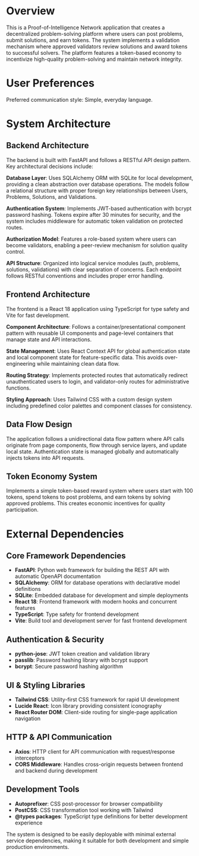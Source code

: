 # Overview

This is a Proof-of-Intelligence Network application that creates a decentralized problem-solving platform where users can post problems, submit solutions, and earn tokens. The system implements a validation mechanism where approved validators review solutions and award tokens to successful solvers. The platform features a token-based economy to incentivize high-quality problem-solving and maintain network integrity.

# User Preferences

Preferred communication style: Simple, everyday language.

# System Architecture

## Backend Architecture
The backend is built with FastAPI and follows a RESTful API design pattern. Key architectural decisions include:

**Database Layer**: Uses SQLAlchemy ORM with SQLite for local development, providing a clean abstraction over database operations. The models follow a relational structure with proper foreign key relationships between Users, Problems, Solutions, and Validations.

**Authentication System**: Implements JWT-based authentication with bcrypt password hashing. Tokens expire after 30 minutes for security, and the system includes middleware for automatic token validation on protected routes.

**Authorization Model**: Features a role-based system where users can become validators, enabling a peer-review mechanism for solution quality control.

**API Structure**: Organized into logical service modules (auth, problems, solutions, validations) with clear separation of concerns. Each endpoint follows RESTful conventions and includes proper error handling.

## Frontend Architecture
The frontend is a React 18 application using TypeScript for type safety and Vite for fast development.

**Component Architecture**: Follows a container/presentational component pattern with reusable UI components and page-level containers that manage state and API interactions.

**State Management**: Uses React Context API for global authentication state and local component state for feature-specific data. This avoids over-engineering while maintaining clean data flow.

**Routing Strategy**: Implements protected routes that automatically redirect unauthenticated users to login, and validator-only routes for administrative functions.

**Styling Approach**: Uses Tailwind CSS with a custom design system including predefined color palettes and component classes for consistency.

## Data Flow Design
The application follows a unidirectional data flow pattern where API calls originate from page components, flow through service layers, and update local state. Authentication state is managed globally and automatically injects tokens into API requests.

## Token Economy System
Implements a simple token-based reward system where users start with 100 tokens, spend tokens to post problems, and earn tokens by solving approved problems. This creates economic incentives for quality participation.

# External Dependencies

## Core Framework Dependencies
- **FastAPI**: Python web framework for building the REST API with automatic OpenAPI documentation
- **SQLAlchemy**: ORM for database operations with declarative model definitions
- **SQLite**: Embedded database for development and simple deployments
- **React 18**: Frontend framework with modern hooks and concurrent features
- **TypeScript**: Type safety for frontend development
- **Vite**: Build tool and development server for fast frontend development

## Authentication & Security
- **python-jose**: JWT token creation and validation library
- **passlib**: Password hashing library with bcrypt support
- **bcrypt**: Secure password hashing algorithm

## UI & Styling Libraries
- **Tailwind CSS**: Utility-first CSS framework for rapid UI development
- **Lucide React**: Icon library providing consistent iconography
- **React Router DOM**: Client-side routing for single-page application navigation

## HTTP & API Communication
- **Axios**: HTTP client for API communication with request/response interceptors
- **CORS Middleware**: Handles cross-origin requests between frontend and backend during development

## Development Tools
- **Autoprefixer**: CSS post-processor for browser compatibility
- **PostCSS**: CSS transformation tool working with Tailwind
- **@types packages**: TypeScript type definitions for better development experience

The system is designed to be easily deployable with minimal external service dependencies, making it suitable for both development and simple production environments.